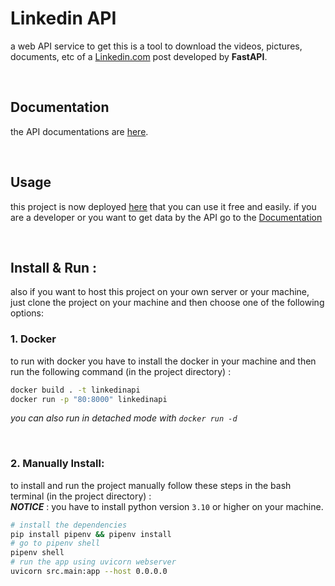 # Linkedin API
a web API service to get this is a tool to download the videos, pictures, documents, etc of a [Linkedin.com](https://linkedin.com) post developed by **FastAPI**.


<br>

## Documentation
the API documentations are <a href="https://linkedin.iran.liara.run/documentation" target="_blank">here</a>.  
  
<br>

## Usage
this project is now deployed <a href="https://linkedin.iran.liara.run" target="_blank">here</a> that you can use it free and easily.
if you are a developer or you want to get data by the API go to the <a href="#documentation" target="_blank">Documentation</a>

<br>

## Install & Run :
also if you want to host this project on your own server or your machine, just clone the project on your machine and then choose one of the following options:

### 1. Docker
to run with docker you have to install the docker in your machine and then run the following command (in the project directory) :
```bash
docker build . -t linkedinapi
docker run -p "80:8000" linkedinapi
```
_you can also run in detached mode with `docker run -d`_

<br>

### 2. Manually Install:
to install and run the project manually follow these steps in the bash terminal (in the project directory) :  
_**NOTICE**_ : you have to install python version `3.10` or higher on your machine.
```bash
# install the dependencies
pip install pipenv && pipenv install
# go to pipenv shell
pipenv shell
# run the app using uvicorn webserver
uvicorn src.main:app --host 0.0.0.0
```
